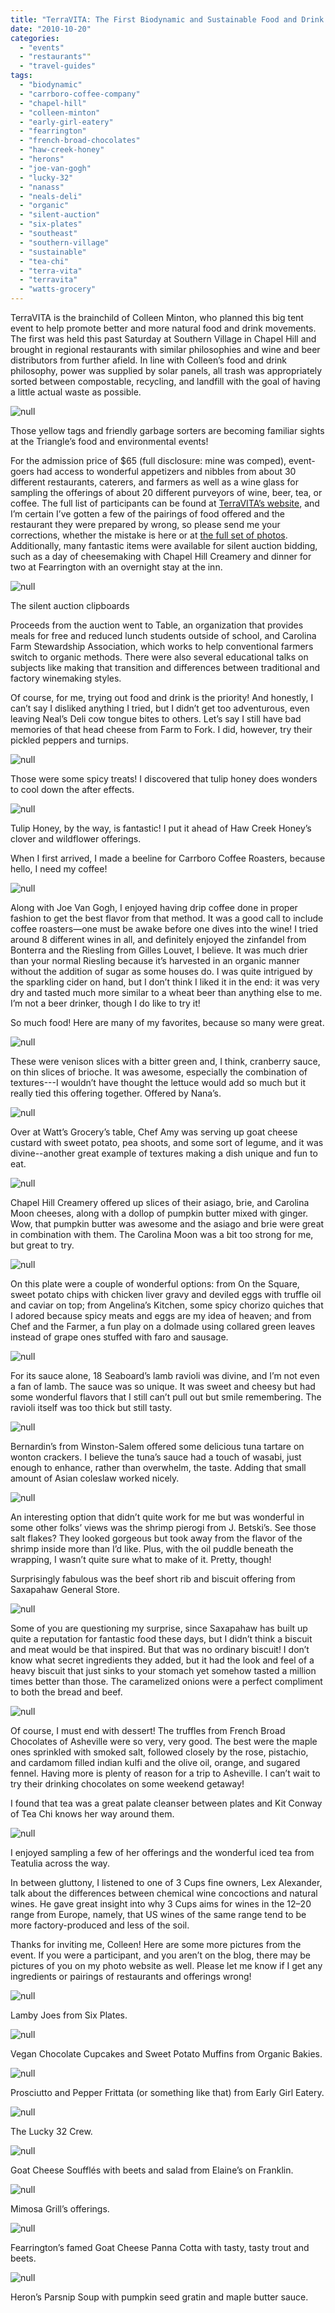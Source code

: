 ```yaml
---
title: "TerraVITA: The First Biodynamic and Sustainable Food and Drink Fair of the Southeast"
date: "2010-10-20"
categories: 
  - "events"
  - "restaurants""
  - "travel-guides"
tags: 
  - "biodynamic"
  - "carrboro-coffee-company"
  - "chapel-hill"
  - "colleen-minton"
  - "early-girl-eatery"
  - "fearrington"
  - "french-broad-chocolates"
  - "haw-creek-honey"
  - "herons"
  - "joe-van-gogh"
  - "lucky-32"
  - "nanass"
  - "neals-deli"
  - "organic"
  - "silent-auction"
  - "six-plates"
  - "southeast"
  - "southern-village"
  - "sustainable"
  - "tea-chi"
  - "terra-vita"
  - "terravita"
  - "watts-grocery"
---
```


TerraVITA is the brainchild of Colleen Minton, who planned this big tent event to help promote better and more natural food and drink movements. The first was held this past Saturday at Southern Village in Chapel Hill and brought in regional restaurants with similar philosophies and wine and beer distributors from further afield. In line with Colleen’s food and drink philosophy, power was supplied by solar panels, all trash was appropriately sorted between compostable, recycling, and landfill with the goal of having a little actual waste as possible.

![null](http://www.blastanova.com/photoalbum/Events/Terra%20Vita/terravita34.JPG)

Those yellow tags and friendly garbage sorters are becoming familiar sights at the Triangle’s food and environmental events!

For the admission price of $65 (full disclosure: mine was comped), event-goers had access to wonderful appetizers and nibbles from about 30 different restaurants, caterers, and farmers as well as a wine glass for sampling the offerings of about 20 different purveyors of wine, beer, tea, or coffee. The full list of participants can be found at [TerraVITA’s website](http://www.terravitaevent.com/TerraVITA/FeaturedFoodVendors.html), and I’m certain I’ve gotten a few of the pairings of food offered and the restaurant they were prepared by wrong, so please send me your corrections, whether the mistake is here or at [the full set of photos](http://www.blastanova.com/photoalbum/index.html?path=Events/Terra%20Vita). Additionally, many fantastic items were available for silent auction bidding, such as a day of cheesemaking with Chapel Hill Creamery and dinner for two at Fearrington with an overnight stay at the inn.

![null](http://www.blastanova.com/photoalbum/Events/Terra%20Vita/terravita33.JPG)

The silent auction clipboards

Proceeds from the auction went to Table, an organization that provides meals for free and reduced lunch students outside of school, and Carolina Farm Stewardship Association, which works to help conventional farmers switch to organic methods. There were also several educational talks on subjects like making that transition and differences between traditional and factory winemaking styles.

Of course, for me, trying out food and drink is the priority! And honestly, I can’t say I disliked anything I tried, but I didn’t get too adventurous, even leaving Neal’s Deli cow tongue bites to others. Let’s say I still have bad memories of that head cheese from Farm to Fork. I did, however, try their pickled peppers and turnips.

![null](http://www.blastanova.com/photoalbum/Events/Terra%20Vita/terravita19.JPG)

Those were some spicy treats! I discovered that tulip honey does wonders to cool down the after effects.

![null](http://www.blastanova.com/photoalbum/Events/Terra%20Vita/terravita21.JPG)

Tulip Honey, by the way, is fantastic! I put it ahead of Haw Creek Honey’s clover and wildflower offerings.

When I first arrived, I made a beeline for Carrboro Coffee Roasters, because hello, I need my coffee!

![null](http://www.blastanova.com/photoalbum/Events/Terra%20Vita/terravita31.JPG)

Along with Joe Van Gogh, I enjoyed having drip coffee done in proper fashion to get the best flavor from that method. It was a good call to include coffee roasters—one must be awake before one dives into the wine! I tried around 8 different wines in all, and definitely enjoyed the zinfandel from Bonterra and the Riesling from Gilles Louvet, I believe. It was much drier than your normal Riesling because it’s harvested in an organic manner without the addition of sugar as some houses do. I was quite intrigued by the sparkling cider on hand, but I don’t think I liked it in the end: it was very dry and tasted much more similar to a wheat beer than anything else to me. I’m not a beer drinker, though I do like to try it!

So much food! Here are many of my favorites, because so many were great.

![null](http://www.blastanova.com/photoalbum/Events/Terra%20Vita/terravita07.JPG)

These were venison slices with a bitter green and, I think, cranberry sauce, on thin slices of brioche. It was awesome, especially the combination of textures---I wouldn’t have thought the lettuce would add so much but it really tied this offering together. Offered by Nana’s.

![null](http://www.blastanova.com/photoalbum/Events/Terra%20Vita/terravita10.JPG)

Over at Watt’s Grocery’s table, Chef Amy was serving up goat cheese custard with sweet potato, pea shoots, and some sort of legume, and it was divine--another great example of textures making a dish unique and fun to eat.

![null](http://www.blastanova.com/photoalbum/Events/Terra%20Vita/terravita11.JPG)

Chapel Hill Creamery offered up slices of their asiago, brie, and Carolina Moon cheeses, along with a dollop of pumpkin butter mixed with ginger. Wow, that pumpkin butter was awesome and the asiago and brie were great in combination with them. The Carolina Moon was a bit too strong for me, but great to try.

![null](http://www.blastanova.com/photoalbum/Events/Terra%20Vita/terravita14.JPG)

On this plate were a couple of wonderful options: from On the Square, sweet potato chips with chicken liver gravy and deviled eggs with truffle oil and caviar on top; from Angelina’s Kitchen, some spicy chorizo quiches that I adored because spicy meats and eggs are my idea of heaven; and from Chef and the Farmer, a fun play on a dolmade using collared green leaves instead of grape ones stuffed with faro and sausage.

![null](http://www.blastanova.com/photoalbum/Events/Terra%20Vita/terravita16.JPG)

For its sauce alone, 18 Seaboard’s lamb ravioli was divine, and I’m not even a fan of lamb. The sauce was so unique. It was sweet and cheesy but had some wonderful flavors that I still can’t pull out but smile remembering. The ravioli itself was too thick but still tasty.

![null](http://www.blastanova.com/photoalbum/Events/Terra%20Vita/terravita17.JPG)

Bernardin’s from Winston-Salem offered some delicious tuna tartare on wonton crackers. I believe the tuna’s sauce had a touch of wasabi, just enough to enhance, rather than overwhelm, the taste. Adding that small amount of Asian coleslaw worked nicely.

![null](http://www.blastanova.com/photoalbum/Events/Terra%20Vita/terravita26.JPG)

An interesting option that didn’t quite work for me but was wonderful in some other folks’ views was the shrimp pierogi from J. Betski’s. See those salt flakes? They looked gorgeous but took away from the flavor of the shrimp inside more than I’d like. Plus, with the oil puddle beneath the wrapping, I wasn’t quite sure what to make of it. Pretty, though!

Surprisingly fabulous was the beef short rib and biscuit offering from Saxapahaw General Store.

![null](http://www.blastanova.com/photoalbum/Events/Terra%20Vita/terravita28.JPG)

Some of you are questioning my surprise, since Saxapahaw has built up quite a reputation for fantastic food these days, but I didn’t think a biscuit and meat would be that inspired. But that was no ordinary biscuit! I don’t know what secret ingredients they added, but it had the look and feel of a heavy biscuit that just sinks to your stomach yet somehow tasted a million times better than those. The caramelized onions were a perfect compliment to both the bread and beef.

![null](http://www.blastanova.com/photoalbum/Events/Terra%20Vita/terravita40.JPG)

Of course, I must end with dessert! The truffles from French Broad Chocolates of Asheville were so very, very good. The best were the maple ones sprinkled with smoked salt, followed closely by the rose, pistachio, and cardamom filled indian kulfi and the olive oil, orange, and sugared fennel. Having more is plenty of reason for a trip to Asheville. I can’t wait to try their drinking chocolates on some weekend getaway!

I found that tea was a great palate cleanser between plates and Kit Conway of Tea Chi knows her way around them.

![null](http://www.blastanova.com/photoalbum/Events/Terra%20Vita/terravita23.JPG)

I enjoyed sampling a few of her offerings and the wonderful iced tea from Teatulia across the way.

In between gluttony, I listened to one of 3 Cups fine owners, Lex Alexander, talk about the differences between chemical wine concoctions and natural wines. He gave great insight into why 3 Cups aims for wines in the $12–$20 range from Europe, namely, that US wines of the same range tend to be more factory-produced and less of the soil.

Thanks for inviting me, Colleen! Here are some more pictures from the event. If you were a participant, and you aren’t on the blog, there may be pictures of you on my photo website as well. Please let me know if I get any ingredients or pairings of restaurants and offerings wrong!

![null](http://www.blastanova.com/photoalbum/Events/Terra%20Vita/terravita41.JPG)

Lamby Joes from Six Plates.

![null](http://www.blastanova.com/photoalbum/Events/Terra%20Vita/terravita39.JPG)

Vegan Chocolate Cupcakes and Sweet Potato Muffins from Organic Bakies.

![null](http://www.blastanova.com/photoalbum/Events/Terra%20Vita/terravita38.JPG)

Prosciutto and Pepper Frittata (or something like that) from Early Girl Eatery.

![null](http://www.blastanova.com/photoalbum/Events/Terra%20Vita/terravita35.JPG)

The Lucky 32 Crew.

![null](http://www.blastanova.com/photoalbum/Events/Terra%20Vita/terravita30.JPG)

Goat Cheese Soufflés with beets and salad from Elaine’s on Franklin.

![null](http://www.blastanova.com/photoalbum/Events/Terra%20Vita/terravita29.JPG)

Mimosa Grill’s offerings.

![null](http://www.blastanova.com/photoalbum/Events/Terra%20Vita/terravita15.JPG)

Fearrington’s famed Goat Cheese Panna Cotta with tasty, tasty trout and beets.

![null](http://www.blastanova.com/photoalbum/Events/Terra%20Vita/terravita12.JPG)

Heron’s Parsnip Soup with pumpkin seed gratin and maple butter sauce.
